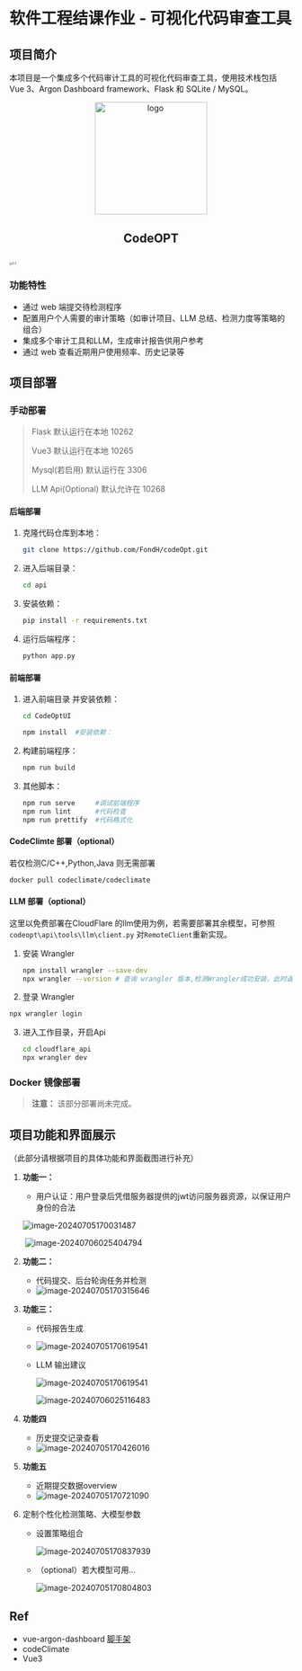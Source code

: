# 软件工程结课作业 - 可视化代码审查工具 

## 项目简介

本项目是一个集成多个代码审计工具的可视化代码审查工具，使用技术栈包括 Vue 3、Argon Dashboard framework、Flask 和 SQLite / MySQL。



<p align="center">
	<img alt="logo" src="./img/dark.png" style="width: 200px; height: auto;">
</p>
<h2 align="center" style="margin: 30px 0 30px; ">CodeOPT</h2><img src="" alt="0.2" style="zoom:33%;" />

### 功能特性

- 通过 web 端提交待检测程序
- 配置用户个人需要的审计策略（如审计项目、LLM 总结、检测力度等策略的组合）
- 集成多个审计工具和LLM，生成审计报告供用户参考
- 通过 web 查看近期用户使用频率、历史记录等



## 项目部署

### 手动部署

>Flask 默认运行在本地 10262 
>
>Vue3 默认运行在本地 10265
>
>Mysql(若启用) 默认运行在 3306
>
>LLM Api(Optional) 默认允许在 10268

#### 后端部署

1. 克隆代码仓库到本地：
    ```bash
    git clone https://github.com/FondH/codeOpt.git
    ```

2. 进入后端目录：
    ```bash
    cd api
    ```

3. 安装依赖：
    ```bash
    pip install -r requirements.txt
    ```

4. 运行后端程序：
    ```bash
    python app.py
    ```

#### 前端部署

1. 进入前端目录 并安装依赖：
    ```bash
    cd CodeOptUI
    ```

    ```bash
    npm install  #安装依赖：
    ```
    
4. 构建前端程序：
    ```bash
    npm run build
    ```

5. 其他脚本：
    
    ```bash
    npm run serve     #调试前端程序
    npm run lint      #代码检查
    npm run prettify  #代码格式化
    ```



#### CodeClimte 部署（optional）

若仅检测C/C++,Python,Java 则无需部署

~~~bash
docker pull codeclimate/codeclimate
~~~



#### LLM 部署（optional）

这里以免费部署在CloudFlare 的llm使用为例，若需要部署其余模型，可参照`codeopt\api\tools\llm\client.py` 对`RemoteClient`重新实现。

1. 安装 Wrangler

   ~~~bash
   npm install wrangler --save-dev
   npx wrangler --version # 查询 wrangler 版本,检测Wrangler成功安装，此时返回其版本号
   ~~~

2.  登录 Wrangler

   ~~~bash
   npx wrangler login
   ~~~

3. 进入工作目录，开启Api

   ~~~bash
   cd cloudflare_api
   npx wrangler dev
   ~~~



### Docker 镜像部署

> **注意：** 该部分部署尚未完成。

## 项目功能和界面展示

（此部分请根据项目的具体功能和界面截图进行补充）

1. **功能一：**

    - 用户认证：用户登录后凭借服务器提供的jwt访问服务器资源，以保证用户身份的合法

    ![image-20240705170031487](./img/image-20240705170031487.png)

    ​	![image-20240706025404794](./img/image-20240706025404794.png)

2. **功能二：**
    
    - 代码提交、后台轮询任务并检测
    - ![image-20240705170315646](./img/image-20240705170315646.png)
    
3. **功能三：**

    - 代码报告生成

    - ![image-20240705170619541](./img/image-20240705170619541.png)

    - LLM 输出建议

      ![image-20240705170619541](./img/ac2811b88566bdb93ec552b108c3b27.png)

      ![image-20240706025116483](./img/image-20240706025116483.png)

4. **功能四**

    - 历史提交记录查看
    - ![image-20240705170426016](./img/image-20240705170426016.png)

5. **功能五**

    - 近期提交数据overview
    - ![image-20240705170721090](./img/image-20240705170721090.png)

6. 定制个性化检测策略、大模型参数

    - 设置策略组合

      ![image-20240705170837939](./img/image-20240705170837939.png)

    - （optional）若大模型可用...

      ![image-20240705170804803](./img/image-20240705170804803.png)

    
    

## Ref

- vue-argon-dashboard [脚手架](https://github.com/creativetimofficial/vue-argon-dashboard/tree/main/public )
- codeClimate 
- Vue3



